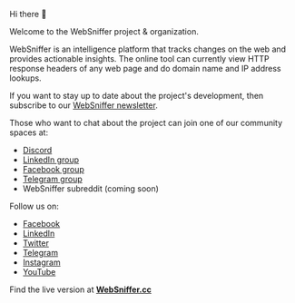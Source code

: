 Hi there 👋

Welcome to the WebSniffer project & organization.

WebSniffer is an intelligence platform that tracks changes on the web and provides actionable insights. The online tool can currently view HTTP response headers of any web page and do domain name and IP address lookups. 

If you want to stay up to date about the project's development, then subscribe to our [WebSniffer newsletter](https://mailchi.mp/3bd003dc74cb/websniffer-newsletter).

Those who want to chat about the project can join one of our community spaces at:
- [Discord](https://websniffer.cc/discord)
- [LinkedIn group](https://www.linkedin.com/groups/12674327/)
- [Facebook group](https://www.facebook.com/groups/2238585586464598/)
- [Telegram group](https://t.me/+TeiUpJ-Ir8x3LOI4)
- WebSniffer subreddit (coming soon)

Follow us on:
- [Facebook](https://www.facebook.com/WebSnifferHQ/)
- [LinkedIn](https://www.linkedin.com/company/websniffer/)
- [Twitter](https://twitter.com/WebSnifferHQ)
- [Telegram](https://t.me/websniffer)
- [Instagram](https://www.instagram.com/websniffercc/)
- [YouTube](https://www.youtube.com/channel/UCHtLNbdagCIfir1ulloAEhQ?sub_confirmation=1)

Find the live version at **[WebSniffer.cc](https://websniffer.cc/)**
